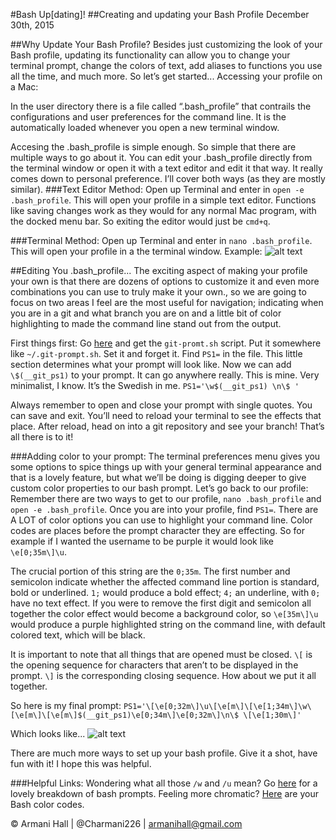#Bash Up[dating]!
##Creating and updating your Bash Profile
December 30th, 2015


##Why Update Your Bash Profile?
Besides just customizing the look of your Bash profile, updating its functionality can allow you to change your terminal prompt, change the colors of text, add aliases to functions you use all the time, and much more. So let’s get started...
Accessing your profile on a Mac:

In the user directory there is a file called “.bash_profile” that contrails the configurations and user preferences for the command line. It is the automatically loaded whenever you open a new terminal window.

Accesing the .bash_profile is simple enough. So simple that there are multiple ways to go about it. You can edit your .bash_profile directly from the terminal window or open it with a text editor and edit it that way. It really comes down to personal preference. I’ll cover both ways (as they are mostly similar).
###Text Editor Method: 
Open up Terminal and enter in ```open -e .bash_profile```. This will open your profile in a simple text editor. Functions like saving changes work as they would for any normal Mac program, with the docked menu bar. So exiting the editor would just be ```cmd+q```.

###Terminal Method:
Open up Terminal and enter in ```nano .bash_profile```. This will open your profile in a the terminal window. Example:
![alt text](https://cloud.githubusercontent.com/assets/13981641/12080918/a4ee253e-b238-11e5-8082-edcd22ecace3.png "terminal bash profile")

##Editing You .bash_profile...
The exciting aspect of making your profile your own is that there are dozens of options to customize it and even more combinations you can use to truly make it your own., so we are going to focus on two areas I feel are the most useful for navigation; indicating when you are in a git and what branch you are on and a little bit of color highlighting to made the command line stand out from the output.

First things first:
Go [here](https://github.com/git/git/blob/master/contrib/completion/git-prompt.sh) and get the ```git-promt.sh``` script.  Put it somewhere like ```~/.git-prompt.sh```. Set it and forget it. 
Find ```PS1=``` in the file. This little section determines what your prompt will look like.
Now we can add ```\$(__git_ps1)``` to your prompt. It can go anywhere really. This is mine. Very minimalist, I know. It’s the Swedish in me.
```PS1='\w$(__git_ps1) \n\$ '```

Always remember to open and close your prompt with single quotes.
You can save and exit. You’ll need to reload your terminal to see the effects that place. After reload, head on into a git repository and see your branch!
That’s all there is to it! 

###Adding color to your prompt:
The terminal preferences menu gives you some options to spice things up with your general terminal appearance and that is a lovely feature, but what we’ll be doing is digging deeper to give custom color properties to our bash prompt. Let’s go back to our profile:
Remember there are two ways to get to our profile, ```nano .bash_profile``` and ```open -e .bash_profile```. Once you are into your profile, find ```PS1=```.
There are A LOT of color options you can use to highlight your command line. 
Color codes are places before the prompt character they are effecting. So for example if I wanted the username to be purple it would look like ```\e[0;35m\]\u```.

The crucial portion of this string are the ```0;35m```. The first number and semicolon indicate whether the affected command line portion is standard, bold or underlined. ```1;``` would produce a bold effect; ```4;``` an underline, with ```0;``` have no text effect. If you were to remove the first digit and semicolon all together the color effect would become a background color, so ```\e[35m\]\u``` would produce a purple highlighted string on the command line, with default colored text, which will be black.

It is important to note that all things that are opened must be closed. ```\[``` is the opening sequence for characters that aren’t to be displayed in the prompt. ```\]``` is the corresponding closing sequence.
How about we put it all together. 

So here is my final prompt: ```PS1='\[\e[0;32m\]\u\[\e[m\]\[\e[1;34m\]\w\[\e[m\]\[\e[m\]$(__git_ps1)\e[0;34m\]\e[0;32m\]\n\$ \[\e[1;30m\]'```

Which looks like...
![alt text](https://cloud.githubusercontent.com/assets/13981641/12080918/a4ee253e-b238-11e5-8082-edcd22ecace3.png "command prompt")

There are much more ways to set up your bash profile. Give it a shot, have fun with it! I hope this was helpful.

###Helpful Links:
Wondering what all those ```/w``` and ```/u``` mean? Go [here](http://www.davidpashley.com/articles/bash-prompts/) for a lovely breakdown of bash prompts.
Feeling more chromatic? [Here](https://wiki.archlinux.org/index.php/Color_Bash_Prompt) are your Bash color codes.

© Armani Hall | @Charmani226 | armanihall@gmail.com
